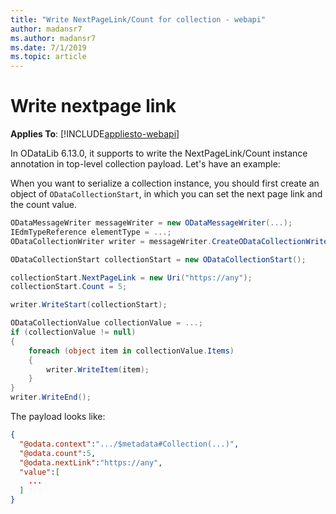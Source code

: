 ```yaml
---
title: "Write NextPageLink/Count for collection - webapi"
author: madansr7
ms.author: madansr7
ms.date: 7/1/2019
ms.topic: article
---
```

# Write nextpage link
**Applies To**: [!INCLUDE[appliesto-webapi](../../includes/appliesto-webapi-v6.md)]

In ODataLib 6.13.0, it supports to write the NextPageLink/Count instance annotation in top-level collection payload. Let's have an example:

When you want to serialize a collection instance, you should first create an object of `ODataCollectionStart`, in which you can set the next page link and the count value.

```c#
ODataMessageWriter messageWriter = new ODataMessageWriter(...);
IEdmTypeReference elementType = ...;
ODataCollectionWriter writer = messageWriter.CreateODataCollectionWriter(elementType);

ODataCollectionStart collectionStart = new ODataCollectionStart();

collectionStart.NextPageLink = new Uri("https://any");
collectionStart.Count = 5;

writer.WriteStart(collectionStart);

ODataCollectionValue collectionValue = ...;
if (collectionValue != null)
{
    foreach (object item in collectionValue.Items)
    {
        writer.WriteItem(item);
    }
}
writer.WriteEnd();
```

The payload looks like:

```json
{
  "@odata.context":".../$metadata#Collection(...)",
  "@odata.count":5,
  "@odata.nextLink":"https://any",
  "value":[
    ...
  ]
}
```
